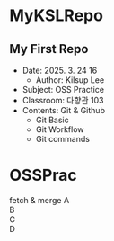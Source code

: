 # MyKSLRepo
## My First Repo
- Date: 2025. 3. 24 16  
    - Author: Kilsup Lee  
- Subject: OSS Practice  
- Classroom: 다향관 103
- Contents: Git & Github
    - Git Basic  
    - Git Workflow  
    - Git commands  
# OSSPrac
fetch & merge
A  
B  
C  
D  